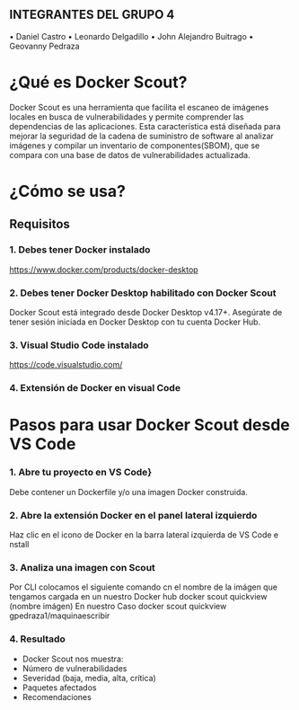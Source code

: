 ## INTEGRANTES DEL GRUPO 4
•	Daniel Castro
•	Leonardo Delgadillo
•	John Alejandro Buitrago
•	Geovanny Pedraza

# ¿Qué es Docker Scout?

Docker Scout es una herramienta que facilita el escaneo de imágenes locales en busca de vulnerabilidades y permite comprender las dependencias de las aplicaciones. Esta característica está diseñada para mejorar la seguridad de la cadena de suministro de software al analizar imágenes y compilar un inventario de componentes(SBOM), que se compara con una base de datos de vulnerabilidades actualizada.
# ¿Cómo se usa?

## Requisitos

### 1. Debes tener Docker instalado

https://www.docker.com/products/docker-desktop
### 2. Debes tener Docker Desktop habilitado con Docker Scout

Docker Scout está integrado desde Docker Desktop v4.17+.
Asegúrate de tener sesión iniciada en Docker Desktop con tu cuenta Docker Hub.
 
### 3. Visual Studio Code instalado

https://code.visualstudio.com/

### 4. Extensión de Docker en visual Code

# Pasos para usar Docker Scout desde VS Code

### 1. Abre tu proyecto en VS Code}
Debe contener un Dockerfile y/o una imagen Docker construida.

### 2. Abre la extensión Docker en el panel lateral izquierdo

Haz clic en el icono de Docker en la barra lateral izquierda de VS Code e nstall
 
### 3. Analiza una imagen con Scout

Por CLI colocamos el siguiente comando cn el nombre de la imágen que tengamos cargada en un nuestro Docker hub
docker scout quickview (nombre imágen)
En nuestro Caso
docker scout quickview gpedraza1/maquinaescribir

### 4. Resultado
 
- Docker Scout nos muestra:
- Número de vulnerabilidades
- Severidad (baja, media, alta, crítica)
- Paquetes afectados
- Recomendaciones

